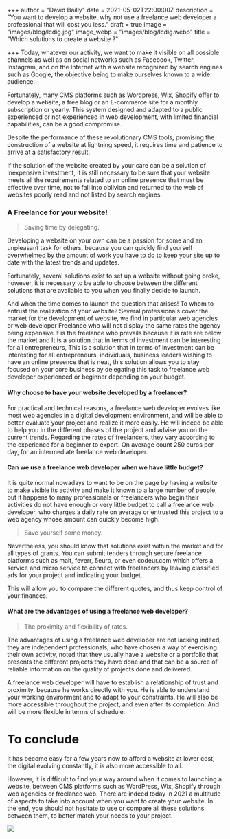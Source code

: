+++
author = "David Bailly"
date = 2021-05-02T22:00:00Z
description = "You want to develop a website, why not use a freelance web developer a professional that will cost you less."
draft = true
image = "images/blog/lcdig.jpg"
image_webp = "images/blog/lcdig.webp"
title = "Which solutions to create a website ?"

+++
Today, whatever our activity, we want to make it visible on all possible channels as well as on social networks such as Facebook, Twitter, Instagram, and on the Internet with a website recognized by search engines such as Google, the objective being to make ourselves known to a wide audience.

Fortunately, many CMS platforms such as Wordpress, Wix, Shopify offer to develop a website, a free blog or an E-commerce site for a monthly subscription or yearly. This system designed and adapted to a public experienced or not experienced in web development, with limited financial capabilities, can be a good compromise.

Despite the performance of these revolutionary CMS tools, promising the construction of a website at lightning speed, it requires time and patience to arrive at a satisfactory result.

If the solution of the website created by your care can be a solution of inexpensive investment, it is still necessary to be sure that your website meets all the requirements related to an online presence that must be effective over time, not to fall into oblivion and returned to the web of websites poorly read and not listed by search engines.

### A Freelance for your website!

> Saving time by delegating.

Developing a website on your own can be a passion for some and an unpleasant task for others, because you can quickly find yourself overwhelmed by the amount of work you have to do to keep your site up to date with the latest trends and updates.

Fortunately, several solutions exist to set up a website without going broke, however, it is necessary to be able to choose between the different solutions that are available to you when you finally decide to launch.

And when the time comes to launch the question that arises! To whom to entrust the realization of your website? Several professionals cover the market for the development of website, we find in particular web agencies or web developer Freelance who will not display the same rates the agency being expensive It is the freelance who prevails because it is rate are below the market and It is a solution that in terms of investment can be interesting for all entrepreneurs, This is a solution that in terms of investment can be interesting for all entrepreneurs, individuals, business leaders wishing to have an online presence that is neat, this solution allows you to stay focused on your core business by delegating this task to freelance web developer experienced or beginner depending on your budget.

#### Why choose to have your website developed by a freelancer?

For practical and technical reasons, a freelance web developer evolves like most web agencies in a digital development environment, and will be able to better evaluate your project and realize it more easily. He will indeed be able to help you in the different phases of the project and advise you on the current trends. Regarding the rates of freelancers, they vary according to the experience for a beginner to expert. On average count 250 euros per day, for an intermediate freelance web developer.

#### Can we use a freelance web developer when we have little budget?

It is quite normal nowadays to want to be on the page by having a website to make visible its activity and make it known to a large number of people, but it happens to many professionals or freelancers who begin their activities do not have enough or very little budget to call a freelance web developer, who charges a daily rate on average or entrusted this project to a web agency whose amount can quickly become high.

> Save yourself some money.

Nevertheless, you should know that solutions exist within the market and for all types of grants. You can submit tenders through secure freelance platforms such as malt, feverr, 5euro, or even codeur.com which offers a service and micro service to connect with freelancers by leaving classified ads for your project and indicating your budget.

This will allow you to compare the different quotes, and thus keep control of your finances.

#### What are the advantages of using a freelance web developer?

> The proximity and flexibility of rates.

The advantages of using a freelance web developer are not lacking indeed, they are independent professionals, who have chosen a way of exercising their own activity, noted that they usually have a website or a portfolio that presents the different projects they have done and that can be a source of reliable information on the quality of projects done and delivered.

A freelance web developer will have to establish a relationship of trust and proximity, because he works directly with you. He is able to understand your working environment and to adapt to your constraints. He will also be more accessible throughout the project, and even after its completion. And will be more flexible in terms of schedule.

# To conclude

It has become easy for a few years now to afford a website at lower cost, the digital evolving constantly, it is also more accessible to all.

However, it is difficult to find your way around when it comes to launching a website, between CMS platforms such as WordPress, Wix, Shopify through web agencies or freelance web. There are indeed today in 2021 a multitude of aspects to take into account when you want to create your website. In the end, you should not hesitate to use or compare all these solutions between them, to better match your needs to your project.

![](/images/7fc1bfc9-b3e6-45ee-9ea9-bc293b9cd1dc.jpeg)